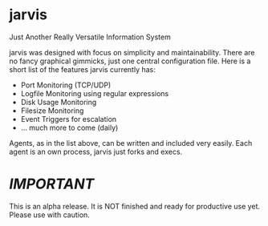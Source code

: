 jarvis
======

Just Another Really Versatile Information System

jarvis was designed with focus on simplicity and maintainability. There are no fancy graphical gimmicks,
just one central configuration file. Here is a short list of the features jarvis currently has:

* Port Monitoring (TCP/UDP)
* Logfile Monitoring using regular expressions
* Disk Usage Monitoring
* Filesize Monitoring
* Event Triggers for escalation
* ... much more to come (daily)

Agents, as in the list above, can be written and included very easily. Each agent is an own process,
jarvis just forks and execs.

*IMPORTANT*
===========

This is an alpha release. It is NOT finished and ready for productive use yet. Please use with caution.
